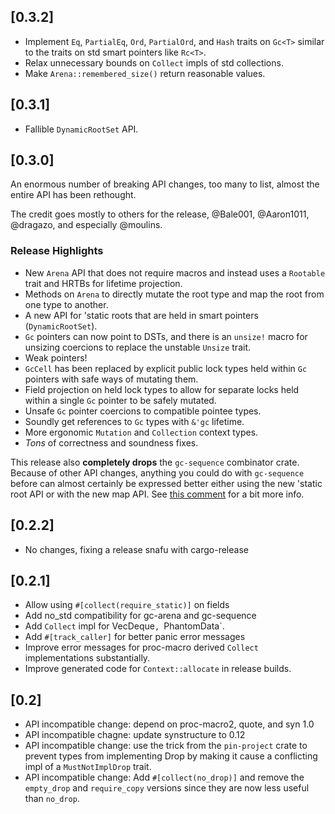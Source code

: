 ## [0.3.2]
- Implement `Eq`, `PartialEq`, `Ord`, `PartialOrd`, and `Hash` traits on `Gc<T>`
  similar to the traits on std smart pointers like `Rc<T>`.
- Relax unnecessary bounds on `Collect` impls of std collections.
- Make `Arena::remembered_size()` return reasonable values.

## [0.3.1]
- Fallible `DynamicRootSet` API.

## [0.3.0]

An enormous number of breaking API changes, too many to list, almost the entire
API has been rethought.

The credit goes mostly to others for the release, @Bale001, @Aaron1011,
@dragazo, and especially @moulins.

### Release Highlights
- New `Arena` API that does not require macros and instead uses a `Rootable`
  trait and HRTBs for lifetime projection.
- Methods on `Arena` to directly mutate the root type and map the root from one
  type to another.
- A new API for 'static roots that are held in smart pointers
  (`DynamicRootSet`).
- `Gc` pointers can now point to DSTs, and there is an `unsize!` macro for
  unsizing coercions to replace the unstable `Unsize` trait.
- Weak pointers!
- `GcCell` has been replaced by explicit public lock types held within `Gc`
  pointers with safe ways of mutating them.
- Field projection on held lock types to allow for separate locks held within a
  single `Gc` pointer to be safely mutated.
- Unsafe `Gc` pointer coercions to compatible pointee types.
- Soundly get references to `Gc` types with `&'gc` lifetime.
- More ergonomic `Mutation` and `Collection` context types.
- *Tons* of correctness and soundness fixes.

This release also **completely drops** the `gc-sequence` combinator crate.
Because of other API changes, anything you could do with `gc-sequence` before
can almost certainly be expressed better either using the new 'static root API
or with the new map API. See [this comment](https://github.com/kyren/gc-arena/pull/50#issuecomment-1538421347) for a bit more info.

## [0.2.2]
- No changes, fixing a release snafu with cargo-release

## [0.2.1]
- Allow using `#[collect(require_static)]` on fields
- Add no_std compatibility for gc-arena and gc-sequence
- Add `Collect` impl for VecDeque`, `PhantomData`.
- Add `#[track_caller]` for better panic error messages
- Improve error messages for proc-macro derived `Collect` implementations
  substantially.
- Improve generated code for `Context::allocate` in release builds.

## [0.2]
- API incompatible change: depend on proc-macro2, quote, and syn 1.0
- API incompatible chagne: update synstructure to 0.12
- API incompatible change: use the trick from the `pin-project` crate to prevent
  types from implementing Drop by making it cause a conflicting impl of a
  `MustNotImplDrop` trait.
- API incompatible change: Add `#[collect(no_drop)]` and remove the `empty_drop`
  and `require_copy` versions since they are now less useful than `no_drop`.
